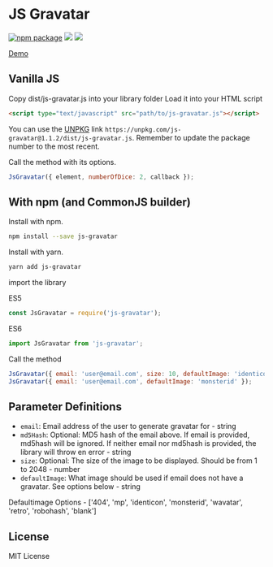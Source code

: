 # JS Gravatar

[![npm package](https://img.shields.io/npm/v/js-gravatar.svg?style=flat-square)](https://www.npmjs.org/package/js-gravatar) ![](https://github.com/chukwumaijem/js-gravatar/workflows/Run%20Test/badge.svg) ![](https://github.com/chukwumaijem/js-gravatar/workflows/Publish%20To%20NPM/badge.svg)

[Demo](https://codepen.io/chukwumaijem/pen/KKdXYbr)

## Vanilla JS

Copy dist/js-gravatar.js into your library folder
Load it into your HTML script

```html
<script type="text/javascript" src="path/to/js-gravatar.js"></script>
```

You can use the [UNPKG](https://unpkg.com) link `https://unpkg.com/js-gravatar@1.1.2/dist/js-gravatar.js`. Remember to update the package number to the most recent.

Call the method with its options.

```js
JsGravatar({ element, numberOfDice: 2, callback });
```

## With npm (and CommonJS builder)

Install with npm.

```zsh
npm install --save js-gravatar
```

Install with yarn.

```zsh
yarn add js-gravatar
```

import the library

ES5

```js
const JsGravatar = require('js-gravatar');
```

ES6

```js
import JsGravatar from 'js-gravatar';
```

Call the method

```js
JsGravatar({ email: 'user@email.com', size: 10, defaultImage: 'identicon' });
JsGravatar({ email: 'user@email.com', defaultImage: 'monsterid' });
```

## Parameter Definitions

- `email`: Email address of the user to generate gravatar for - string
- `md5Hash`: Optional: MD5 hash of the email above. If email is provided, md5hash will be ignored. If neither email nor md5hash is provided, the library will throw en error - string
- `size`: Optional: The size of the image to be displayed. Should be from 1 to 2048 - number
- `defaultImage`: What image should be used if email does not have a gravatar. See options below - string

Defaultimage Options - ['404', 'mp', 'identicon', 'monsterid', 'wavatar', 'retro', 'robohash', 'blank']

## License

MIT License

